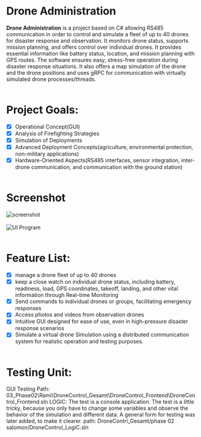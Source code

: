 # Drone Administration

**Drone Administration** is a project based on C# allowing RS485 communication in order to control and simulate a fleet of up to 40 drones for disaster response and observation. It monitors drone status, supports mission planning, and offers control over individual drones. It provides essential information like battery status, location, and mission planning with GPS routes. The software ensures easy, stress-free operation during disaster response situations. It also offers a map simulation of the drone and the drone positions and uses gRPC for communication with virtually simulated drone processes/threads.
<br/> <br/>
# Project Goals:
- [x] Operational Concept(GUI)
- [x] Analysis of Firefighting Strategies
- [x] Simulation of Deployments
- [x] Advanced Deployment Concepts(agriculture, environmental protection, non-military applications)
- [x] Hardware-Oriented Aspects(RS485 interfaces, sensor integration, inter-drone communication, and communication with the ground station)
<br/> <br/>
# Screenshot
<img src="https://i.ibb.co/yfQfZJk/dronaAd2.png" title = "screenshot"> <br/> <br/> <img src="https://i.ibb.co/KGmhBV4/droneAd.png" title = "UI Program">
<br/> <br/>
# Feature List:
- [x] manage a drone fleet of up to 40 drones
- [x] keep a close watch on individual drone status, including battery, readiness, load, GPS coordinates, takeoff, landing, and other vital information through Real-time Monitoring
- [x] Send commands to individual drones or groups, facilitating emergency responses
- [x] Access photos and videos from observation drones
- [x] Intuitive GUI designed for ease of use, even in high-pressure disaster response scenarios
- [x] Simulate a virtual drone Simulation using a distributed communication system for realistic operation and testing purposes.
<br/> <br/>
# Testing Unit:
GUI Testing Path: 03_Phase02\Rami\DroneControl_Gesamt\DroneControl_Frontend\DroneControl_Frontend.sln
LOGIC: 
The test is a console application. The test is a little tricky, because you only have to change some variables and observe the behavior of the simulation and different data.
A general form for testing was later added, to make it clearer.
path: DroneContrl_Gesamt/phase 02 salomon/DroneControl_LogiC.sln
